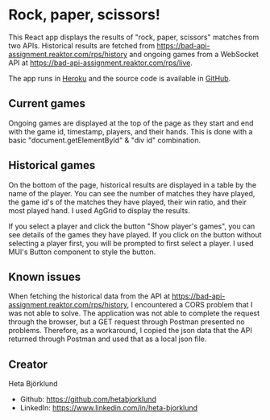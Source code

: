 # Rock, paper, scissors!

This React app displays the results of "rock, paper, scissors" matches from two APIs. Historical results are fetched from https://bad-api-assignment.reaktor.com/rps/history and ongoing games from a WebSocket API at https://bad-api-assignment.reaktor.com/rps/live.

The app runs in [Heroku](https://rockpaperscissors-2022.herokuapp.com) and the source code is available in [GitHub](https://github.com/hetabjorklund/rock-paper-scissors).

## Current games

Ongoing games are displayed at the top of the page as they start and end with the game id, timestamp, players, and their hands. This is done with a basic "document.getElementById" & "div id" combination.

## Historical games

On the bottom of the page, historical results are displayed in a table by the name of the player. You can see the number of matches they have played, the game id's of the matches they have played, their win ratio, and their most played hand. I used AgGrid to display the results.

If you select a player and click the button "Show player's games", you can see details of the games they have played. If you click on the button without selecting a player first, you will be prompted to first select a player. I used MUI's Button component to style the button.

## Known issues

When fetching the historical data from the API at https://bad-api-assignment.reaktor.com/rps/history, I encountered a CORS problem that I was not able to solve. The application was not able to complete the request through the browser, but a GET request through Postman presented no problems. Therefore, as a workaround, I copied the json data that the API returned through Postman and used that as a local json file.

## Creator
Heta Björklund
 * Github: https://github.com/hetabjorklund
 * LinkedIn: https://www.linkedin.com/in/heta-bjorklund

